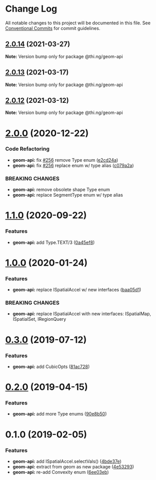 # Change Log

All notable changes to this project will be documented in this file.
See [Conventional Commits](https://conventionalcommits.org) for commit guidelines.

## [2.0.14](https://github.com/thi-ng/umbrella/compare/@thi.ng/geom-api@2.0.13...@thi.ng/geom-api@2.0.14) (2021-03-27)

**Note:** Version bump only for package @thi.ng/geom-api





## [2.0.13](https://github.com/thi-ng/umbrella/compare/@thi.ng/geom-api@2.0.12...@thi.ng/geom-api@2.0.13) (2021-03-17)

**Note:** Version bump only for package @thi.ng/geom-api





## [2.0.12](https://github.com/thi-ng/umbrella/compare/@thi.ng/geom-api@2.0.11...@thi.ng/geom-api@2.0.12) (2021-03-12)

**Note:** Version bump only for package @thi.ng/geom-api





# [2.0.0](https://github.com/thi-ng/umbrella/compare/@thi.ng/geom-api@1.1.4...@thi.ng/geom-api@2.0.0) (2020-12-22)


### Code Refactoring

* **geom-api:** fix [#256](https://github.com/thi-ng/umbrella/issues/256) remove Type enum ([e2cd24a](https://github.com/thi-ng/umbrella/commit/e2cd24a7fc24af4c2541cd426e5b03431cc8fe86))
* **geom-api:** fix [#256](https://github.com/thi-ng/umbrella/issues/256) replace enum w/ type alias ([c079a2a](https://github.com/thi-ng/umbrella/commit/c079a2ac620ef731429501d88580b4baada98ab6))


### BREAKING CHANGES

* **geom-api:** remove obsolete shape Type enum
* **geom-api:** replace SegmentType enum w/ type alias





# [1.1.0](https://github.com/thi-ng/umbrella/compare/@thi.ng/geom-api@1.0.34...@thi.ng/geom-api@1.1.0) (2020-09-22)


### Features

* **geom-api:** add Type.TEXT/3 ([0a45ef8](https://github.com/thi-ng/umbrella/commit/0a45ef8aa99d3dab1bb98c503cf87d1bef0ab8e2))





# [1.0.0](https://github.com/thi-ng/umbrella/compare/@thi.ng/geom-api@0.3.8...@thi.ng/geom-api@1.0.0) (2020-01-24)

### Features

* **geom-api:** replace ISpatialAccel w/ new interfaces ([baa05d1](https://github.com/thi-ng/umbrella/commit/baa05d1908a940115690cb3d1dd403173061d63a))

### BREAKING CHANGES

* **geom-api:** replace ISpatialAccel with new interfaces:
ISpatialMap, ISpatialSet, IRegionQuery

# [0.3.0](https://github.com/thi-ng/umbrella/compare/@thi.ng/geom-api@0.2.5...@thi.ng/geom-api@0.3.0) (2019-07-12)

### Features

* **geom-api:** add CubicOpts ([81ac728](https://github.com/thi-ng/umbrella/commit/81ac728))

# [0.2.0](https://github.com/thi-ng/umbrella/compare/@thi.ng/geom-api@0.1.12...@thi.ng/geom-api@0.2.0) (2019-04-15)

### Features

* **geom-api:** add more Type enums ([90e8b50](https://github.com/thi-ng/umbrella/commit/90e8b50))

# 0.1.0 (2019-02-05)

### Features

* **geom-api:** add ISpatialAccel.selectVals() ([4bde37e](https://github.com/thi-ng/umbrella/commit/4bde37e))
* **geom-api:** extract from geom as new package ([4e53293](https://github.com/thi-ng/umbrella/commit/4e53293))
* **geom-api:** re-add Convexity enum ([6ee03eb](https://github.com/thi-ng/umbrella/commit/6ee03eb))

